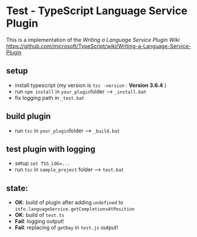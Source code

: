# Test - TypeScript Language Service Plugin

This is a implementation of the *Writing a Language Service Plugin Wiki* https://github.com/microsoft/TypeScript/wiki/Writing-a-Language-Service-Plugin

## setup
- install typescript (my version is `tsc -version` : **Version 3.6.4** )
- run `npm install` in `your_plugin`folder --> `_install.bat`
- fix logging path in `_test.bat` 

## build plugin
- run `tsc` in `your_plugin`folder --> `_build.bat`

## test plugin with logging
- setup `set TSS_LOG=...`
- run `tsc` in `sample_project` folder --> `test.bat`


## state:
- **OK**: build of plugin after adding `undefined` to `info.languageService.getCompletionsAtPosition`
- **OK**: build of `test.ts` 
- **Fail**: logging output!
- **Fail**: replacing of `getDay` in `test.js` output!
